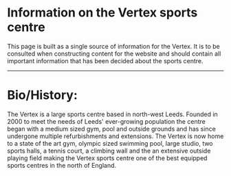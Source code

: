 # Information on the Vertex sports centre

This page is built as a single source of information for the Vertex. It is to be consulted when constructing content for the website and should contain all important information that has been decided about the sports centre.

---------------------
# Bio/History:

The Vertex is a large sports centre based in north-west Leeds.
Founded in 2000 to meet the needs of Leeds' ever-growing population the centre began with a medium sized gym, pool and outside grounds and has since undergone multiple refurbishments and extensions. The Vertex is now home to a state of the art gym, olympic sized swimming pool, large studio, two sports halls, a tennis court, a climbing wall and the an extensive outside playing field making the Vertex sports centre one of the best equipped sports centres in the north of England.